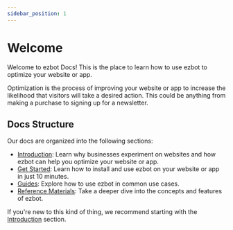 ```yaml
---
sidebar_position: 1
---
```


# Welcome

Welcome to ezbot Docs! This is the place to learn how to use ezbot to optimize your website or app.

Optimization is the process of improving your website or app to increase the likelihood that visitors will take a desired action. This could be anything from making a purchase to signing up for a newsletter.

## Docs Structure

Our docs are organized into the following sections:

- [Introduction](/category/introduction): Learn why businesses experiment on websites and how ezbot can help you optimize your website or app.
- [Get Started](/category/get-started): Learn how to install and use ezbot on your website or app in just 10 minutes.
- [Guides](/category/guides): Explore how to use ezbot in common use cases.
- [Reference Materials](category/reference-materials): Take a deeper dive into the concepts and features of ezbot.

If you're new to this kind of thing, we recommend starting with the [Introduction](/introduction) section.
